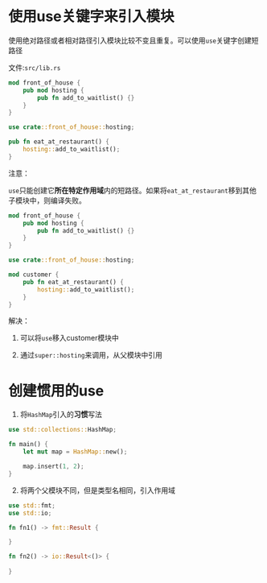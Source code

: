 # 使用use关键字来引入模块

使用绝对路径或者相对路径引入模块比较不变且重复。可以使用`use`关键字创建短路径

文件:`src/lib.rs`

```rs
mod front_of_house {
    pub mod hosting {
        pub fn add_to_waitlist() {}
    }
}

use crate::front_of_house::hosting;

pub fn eat_at_restaurant() {
    hosting::add_to_waitlist();
}
```

注意：

`use`只能创建它**所在特定作用域**内的短路径。如果将`eat_at_restaurant`移到其他子模块中，则编译失败。

```rs
mod front_of_house {
    pub mod hosting {
        pub fn add_to_waitlist() {}
    }
}

use crate::front_of_house::hosting;

mod customer {
    pub fn eat_at_restaurant() {
        hosting::add_to_waitlist();
    }
}
```

解决：

1. 可以将`use`移入customer模块中

2. 通过`super::hosting`来调用，从父模块中引用


# 创建惯用的use

1. 将`HashMap`引入的**习惯**写法

```rs
use std::collections::HashMap;

fn main() {
    let mut map = HashMap::new();

    map.insert(1, 2);
}
```

2. 将两个父模块不同，但是类型名相同，引入作用域

```rs
use std::fmt;
use std::io;

fn fn1() -> fmt::Result {

}

fn fn2() -> io::Result<()> {
    
}
```

